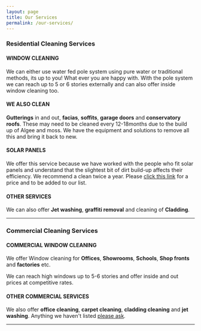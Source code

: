 ```yaml
---
layout: page
title: Our Services
permalink: /our-services/
---
```

<h3 class="text-center">Residential Cleaning Services</h3>
<h4><strong>WINDOW CLEANING</strong></h4>
<p>We can either use water fed pole system using pure water or traditional methods, its up to you! What ever you are happy with. With the pole system we can reach up to 5 or 6 stories externally and can also offer inside window cleaning too.</p>
<h4><strong>WE ALSO CLEAN</strong></h4>
<p><strong>Gutterings</strong> in and out, <strong>facias</strong>, <strong>soffits</strong>, <strong>garage doors</strong> and <strong>conservatory roofs</strong>. These may need to be cleaned every 12-18months due to the build up of Algee and moss. We have the equipment and solutions to remove all this and bring it back to new.</p>
<h4><strong>SOLAR PANELS</strong></h4>
<p>We offer this service because we have worked with the people who fit solar panels and understand that the slightest bit of dirt build-up affects their efficiency. We recommend a clean twice a year. Please <a href="{{ "solar-panels" | prepend: site.baseurl }}">click this link</a> for a price and to be added to our list.</p>
<h4><strong>OTHER SERVICES</strong></h4>
<p>We can also offer <strong>Jet washing</strong>, <strong>graffiti removal</strong> and cleaning of <strong>Cladding</strong>.</p>
<hr>
<h3 class="text-center">Commercial Cleaning Services</h3>
<h4><strong>COMMERCIAL WINDOW CLEANING</strong></h4>
<p>We offer Window cleaning for <strong>Offices</strong>, <strong>Showrooms</strong>, <strong>Schools</strong>, <strong>Shop fronts</strong> and <strong>factories</strong> etc.<p>
<p>We can reach high windows up to 5-6 stories and offer inside and out prices at competitive rates.
<h4><strong>OTHER COMMERCIAL SERVICES</strong></h4>
<p>We also offer <strong>office cleaning</strong>, <strong>carpet cleaning</strong>, <strong>cladding cleaning</strong> and <strong>jet washing</strong>. Anything we haven't listed <a href="{{ "contact-us" | prepend: site.baseurl }}">please ask</a>.</p>
<hr>

